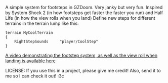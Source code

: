 A simple system for footsteps in GZDoom. Very janky but very fun. Inspired by System Shock 2 (in how footsteps get faster the faster you run) and Half Life (in how the view rolls when you land)
Define new steps for different terrains in the terrain lump like this:
```
terrain MyCoolTerrain
{
	RightStepSounds		"player/CoolStep"
}
```

[A video demonstrating the footstep system, as well as the view roll when landing is available here](https://file.garden/ZeqLdBGi9H-cAZ8I/bandicam%202024-03-14%2001-03-45-881.mp4)

LICENSE:
If you use this in a project, please give me credit! Also, send it to me so I can check it out! :3c
